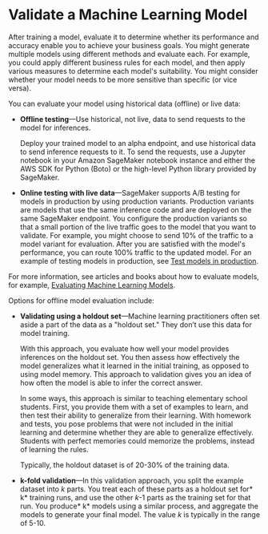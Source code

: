 # Validate a Machine Learning Model<a name="how-it-works-model-validation"></a>

After training a model, evaluate it to determine whether its performance and accuracy enable you to achieve your business goals\. You might generate multiple models using different methods and evaluate each\. For example, you could apply different business rules for each model, and then apply various measures to determine each model's suitability\. You might consider whether your model needs to be more sensitive than specific \(or vice versa\)\. 

You can evaluate your model using historical data \(offline\) or live data:
+ **Offline testing**—Use historical, not live, data to send requests to the model for inferences\. 

  Deploy your trained model to an alpha endpoint, and use historical data to send inference requests to it\. To send the requests, use a Jupyter notebook in your Amazon SageMaker notebook instance and either the AWS SDK for Python \(Boto\) or the high\-level Python library provided by SageMaker\.
+ **Online testing with live data**—SageMaker supports A/B testing for models in production by using production variants\. Production variants are models that use the same inference code and are deployed on the same SageMaker endpoint\. You configure the production variants so that a small portion of the live traffic goes to the model that you want to validate\. For example, you might choose to send 10% of the traffic to a model variant for evaluation\. After you are satisfied with the model's performance, you can route 100% traffic to the updated model\. For an example of testing models in production, see [Test models in production](model-ab-testing.md)\.

For more information, see articles and books about how to evaluate models, for example, [Evaluating Machine Learning Models](http://www.oreilly.com/data/free/evaluating-machine-learning-models.csp)\. 

Options for offline model evaluation include:
+ **Validating using a holdout set**—Machine learning practitioners often set aside a part of the data as a "holdout set\." They don’t use this data for model training\.

  With this approach, you evaluate how well your model provides inferences on the holdout set\. You then assess how effectively the model generalizes what it learned in the initial training, as opposed to using model memory\. This approach to validation gives you an idea of how often the model is able to infer the correct answer\. 

   

  In some ways, this approach is similar to teaching elementary school students\. First, you provide them with a set of examples to learn, and then test their ability to generalize from their learning\. With homework and tests, you pose problems that were not included in the initial learning and determine whether they are able to generalize effectively\. Students with perfect memories could memorize the problems, instead of learning the rules\.

   

  Typically, the holdout dataset is of 20\-30% of the training data\.

   
+ **k\-fold validation**—In this validation approach, you split the example dataset into *k* parts\. You treat each of these parts as a holdout set for* k* training runs, and use the other *k*\-1 parts as the training set for that run\. You produce* k* models using a similar process, and aggregate the models to generate your final model\. The value *k* is typically in the range of 5\-10\.